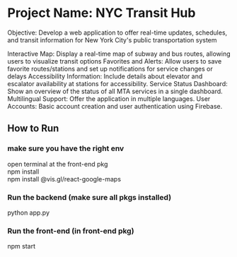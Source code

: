 # Project Name: NYC Transit Hub
Objective: Develop a web application to offer real-time updates, schedules, and transit information for New York City's public transportation system

Interactive Map: Display a real-time map of subway and bus routes, allowing users to visualize transit options
Favorites and Alerts: Allow users to save favorite routes/stations and set up notifications for service changes or delays
Accessibility Information: Include details about elevator and escalator availability at stations for accessibility.
Service Status Dashboard: Show an overview of the status of all MTA services in a single dashboard.
Multilingual Support: Offer the application in multiple languages.
User Accounts: Basic account creation and user authentication using Firebase.

## How to Run
### make sure you have the right env
open terminal at the front-end pkg  
npm install  
npm install @vis.gl/react-google-maps  
### Run the backend (make sure all pkgs installed)
python app.py  
### Run the front-end (in front-end pkg)
npm start  
